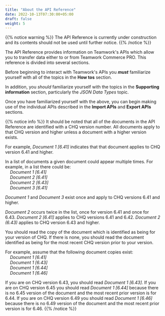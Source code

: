 ```yaml
---
title: "About the API Reference"
date: 2022-10-13T07:30:00+05:00
draft: false
weight: 5
---
```


<!-- begin comment block (when active)-------------------- -->
{{% notice warning %}}
The API Reference is currently under construction and its contents should not be used until further notice.
{{% /notice %}}
<!-- end comment block (when active)-------------------- -->

The API Reference provides information on Teamwork's APIs which allow you to transfer data either to or from Teamwork Commerce PRO. This reference is divided into several sections.

Before beginning to interact with Teamwork's APIs you ***must*** familiarize yourself with all of the topics in the **How tos** section.

In addition, you *should* familiarize yourself with the topics in the **Supporting information** section, particularly the *JSON Data Types* topic.

Once you have familiarized yourself with the above, you can begin making use of the individual APIs described in the **Import APIs** and **Export APIs** sections.

{{% notice info %}}
It should be noted that all of the documents in the API Reference are identified with a CHQ version number. All documents apply to that CHQ version and higher unless a document with a higher version exists.

For example, *Document 1 [6.41]* indicates that that document applies to CHQ version 6.41 and higher.

In a list of documents a given document could appear multiple times. For example, in a list there could be:  
&nbsp;&nbsp;&nbsp;&nbsp;*Document 1 [6.41]*  
&nbsp;&nbsp;&nbsp;&nbsp;*Document 2 [6.41]*  
&nbsp;&nbsp;&nbsp;&nbsp;*Document 2 [6.43]*  
&nbsp;&nbsp;&nbsp;&nbsp;*Document 3 [6.41]*

*Document 1* and *Document 3* exist once and apply to CHQ versions 6.41 and higher.

*Document 2* occurs twice in the list, once for version 6.41 and once for 6.43. *Document 2 [6.41]* applies to CHQ versions 6.41 and 6.42. *Document 2 (6.43)* applies to CHQ version 6.43 and higher.

You should read the copy of the document which is identified as being for your version of CHQ. If there is none, you should read the document identified as being for the most recent CHQ version prior to your version.

For example, assume that the following document copies exist:  
&nbsp;&nbsp;&nbsp;&nbsp;*Document 1 [6.41]*  
&nbsp;&nbsp;&nbsp;&nbsp;*Document 1 [6.43]*  
&nbsp;&nbsp;&nbsp;&nbsp;*Document 1 [6.44]*  
&nbsp;&nbsp;&nbsp;&nbsp;*Document 1 [6.46]*

If you are on CHQ version 6.43, you should read *Document 1 [6.43]*. If you are on CHQ version 6.45 you should read *Document 1 [6.44]* because there is no 6.45 version of the document and the most recent prior version is for 6.44. If you are on CHQ version 6.49 you should read *Document 1 [6.46]* because there is no 6.49 version of the document and the most recent prior version is for 6.46.
{{% /notice %}}
